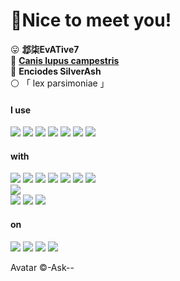 # 🥰Nice to meet you!

😛 **邶柒EvATive7**  
🐺 [**Canis lupus campestris**](https://en.wikipedia.org/wiki/Steppe_wolf)  
💐 **Enciodes SilverAsh**  
⚪ 「 lex parsimoniae 」

#### I use  
![](https://img.shields.io/badge/Spring-white?logo=spring&logoColor=6DB33F)
![](https://img.shields.io/badge/Vue-white?logo=vuedotjs&logoColor=4FC08D)
![](https://img.shields.io/badge/.NET-white?logo=dotnet&logoColor=512BD4)
![](https://img.shields.io/badge/Android-white?logo=android&logoColor=34A853)
![](https://img.shields.io/badge/Flutter-white?logo=flutter&logoColor=02569B)
![](https://img.shields.io/badge/Nginx-white?logo=nginx&logoColor=009639)
![](https://img.shields.io/badge/TensorFlow-white?logo=tensorflow&logoColor=FF6F00)
#### with
![](https://img.shields.io/badge/Python-white?logo=python&logoColor=3776AB)
![](https://img.shields.io/badge/JavaScript-white?logo=javascript&logoColor=F7DF1E)
![](https://img.shields.io/badge/TypeScript-white?logo=typescript&logoColor=3178C6)
![](https://img.shields.io/badge/C%23-white?logo=csharp&logoColor=512BD4)
![](https://img.shields.io/badge/C++-white?logo=cplusplus&logoColor=00599C)
![](https://img.shields.io/badge/Java-white?logo=oracle&logoColor=F80000)
![](https://img.shields.io/badge/Dart-white?logo=dart&logoColor=0175C2)<br>
![](https://img.shields.io/badge/Material_Design-white?logo=materialdesign&logoColor=757575)<br>
![](https://img.shields.io/badge/Code-white?logo=visualstudiocode&logoColor=007ACC)
![](https://img.shields.io/badge/Git-white?logo=git&logoColor=F05032)
![](https://img.shields.io/badge/Firefox-white?logo=firefoxbrowser&logoColor=FF7139)
#### on
![](https://img.shields.io/badge/Windows-white?logo=windows&logoColor=0078D4)
![](https://img.shields.io/badge/Ubuntu-white?logo=ubuntu&logoColor=E95420)
![](https://img.shields.io/badge/Nvidia-white?logo=nvidia&logoColor=76B900)
![](https://img.shields.io/badge/Intel-white?logo=intel&logoColor=0071C5)

Avatar ©-Ask--
